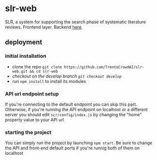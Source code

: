 # slr-web

SLR, a system for supporting the search phase of systematic literature reviews. Frontend layer. Backend [here](https://github.com/TrentoCrowdAI/slr-api).

## deployment

### initial installation
- clone the repo ```git clone https://github.com/TrentoCrowdAI/slr-web.git && cd slr-web```
- *checkout on the develop branch  ```git checkout develop```*
- run ```npm install``` to install its modules

### API url endpoint setup
If you're connecting to the default endpoint you can skip this part. Otherwise, if you're running the API endpoint on localhost or a different server you should edit ```scr/config/index.js``` by changing the "home" property value to your API url

### starting the project
You can simply run the project by launching ```npm start```. Be sure to change the API and front-end default ports if you're runnig both of them on localhost
